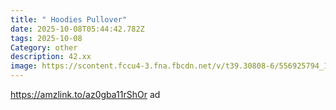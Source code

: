 ```yaml
---
title: " Hoodies Pullover"
date: 2025-10-08T05:44:42.782Z
tags: 2025-10-08
Category: other
description: 42.xx
image: https://scontent.fccu4-3.fna.fbcdn.net/v/t39.30808-6/556925794_122261660900212848_8903240067815860820_n.jpg?stp=dst-jpg_s640x640_tt6&_nc_cat=106&ccb=1-7&_nc_sid=aa7b47&_nc_ohc=N3gNBnHGqGcQ7kNvwHo6RcQ&_nc_oc=Adk4XgWB0qfiu3a95oz4TvNCQBVtNhjTsor6SfCLvP_M__yXIg-woAw6nXqDPjfYp1c&_nc_zt=23&_nc_ht=scontent.fccu4-3.fna&_nc_gid=k-YS50o1EDG_3vCoVL0QHw&oh=00_AffoDVNklGNdUBmqdoVMnlRFVFF2pPbUsRHnr3yVOHcQxg&oe=68EBC739
---
```

https://amzlink.to/az0gba11rShOr ad